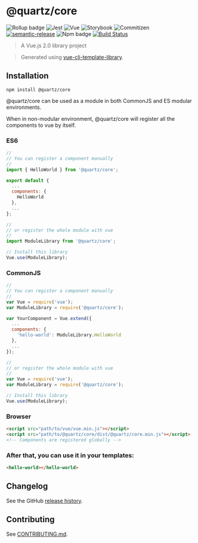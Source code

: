 # @quartz/core

![Rollup badge](https://img.shields.io/badge/Rollup-^0.53.3-ff69b4.svg)
![Jest](https://img.shields.io/badge/Jest-^22.0.4-blue.svg)
![Vue](https://img.shields.io/badge/Vue-^2.5.13-brightgreen.svg)
![Storybook](https://img.shields.io/badge/Storybook-^3.3.3-ff70a3.svg)
![Commitizen](https://img.shields.io/badge/Commitizen-enabled-brightgreen.svg)
[![semantic-release](https://img.shields.io/badge/%20%20%F0%9F%93%A6%F0%9F%9A%80-semantic--release-e10079.svg)](https://github.com/semantic-release/semantic-release)
![Npm badge](https://img.shields.io/npm/v/@quartz/core.svg)
[![Build Status](https://travis-ci.org/quartz-js/core.svg?branch=master)](https://travis-ci.org/quartz-js/core)

> A Vue.js 2.0 library project

> Generated using [vue-cli-template-library](https://github.com/julon/vue-cli-template-library).

## Installation
```
npm install @quartz/core
```
@quartz/core can be used as a module in both CommonJS and ES modular environments.

When in non-modular environment, @quartz/core will register all the components to vue by itself.</p>

### ES6
```js
//
// You can register a component manually
//
import { HelloWorld } from '@quartz/core';

export default {
  ...
  components: {
    HelloWorld
  },
  ...
};

//
// or register the whole module with vue
//
import ModuleLibrary from '@quartz/core';

// Install this library
Vue.use(ModuleLibrary);
```

### CommonJS
```js
//
// You can register a component manually
//
var Vue = require('vue');
var ModuleLibrary = require('@quartz/core');

var YourComponent = Vue.extend({
  ...
  components: {
    'hello-world': ModuleLibrary.HelloWorld
  },
  ...
});

//
// or register the whole module with vue
//
var Vue = require('vue');
var ModuleLibrary = require('@quartz/core');

// Install this library
Vue.use(ModuleLibrary);
```

### Browser

```html
<script src="path/to/vue/vue.min.js"></script>
<script src="path/to/@quartz/core/dist/@quartz/core.min.js"></script>
<!-- Components are registered globally -->
```

### After that, you can use it in your templates:

```html
<hello-world></hello-world>
```

## Changelog

See the GitHub [release history](https://github.com/quartz-js/core/releases).

## Contributing

See [CONTRIBUTING.md](.github/CONTRIBUTING.md).
